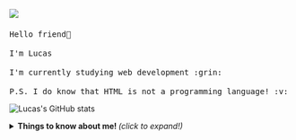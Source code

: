 <p align="left">
  <img src="https://c.tenor.com/mGgWY8RkgYMAAAAC/hello-world.gif" width="52%">
  <br><br>
  <samp>
    Hello friend👋
    <br><br>
    I'm Lucas
    <br><br>
    I'm currently studying web development :grin:
    <br><br>
    P.S. I do know that HTML is not a programming language! :v:
  </samp>
</p>

![Lucas's GitHub stats](https://github-readme-stats.vercel.app/api?username=lukinhas711&show_icons=true&theme=ocean_dark)

<details>
  <summary> <b> Things to know about me! </b> <i>(click to expand!)</i> </summary>
  
  <br>
  
<ul>
    <li>🌱 I’m currently learning JavaScript, ReactNative and ReactJS;</li>
    <li>👨🏽‍💻 I’m currently working on improving my techskill;</li>
    <li>💬 Ask me about anything, I'm happy to help;</li>
    <li>📫 How to reach me: <a href="mailto:lucas.ribeiro711@gmail.com">lucas.ribeiro711@gmail.com</a>;</li>
</ul>
Languages and Tools:
  
<code><img height="20" src="https://raw.githubusercontent.com/github/explore/80688e429a7d4ef2fca1e82350fe8e3517d3494d/topics/javascript/javascript.png"></code>
<code><img height="20" src="https://raw.githubusercontent.com/github/explore/80688e429a7d4ef2fca1e82350fe8e3517d3494d/topics/git/git.png"></code>
<code><img height="20" src="https://raw.githubusercontent.com/github/explore/80688e429a7d4ef2fca1e82350fe8e3517d3494d/topics/terminal/terminal.png"></code>
<!--
**lukinhas711/lukinhas711** is a ✨ _special_ ✨ repository because its `README.md` (this file) appears on your GitHub profile.

Here are some ideas to get you started:
   <code><img height="20" src="https://raw.githubusercontent.com/github/explore/80688e429a7d4ef2fca1e82350fe8e3517d3494d/topics/react/react.png"></code>
- 🔭 I’m currently working on ...
- 🌱 I’m currently learning ...
- 👯 I’m looking to collaborate on ...
- 🤔 I’m looking for help with ...
- 💬 Ask me about ...
- 📫 How to reach me: ...
- 😄 Pronouns: ...
- ⚡ Fun fact: ...
-->
